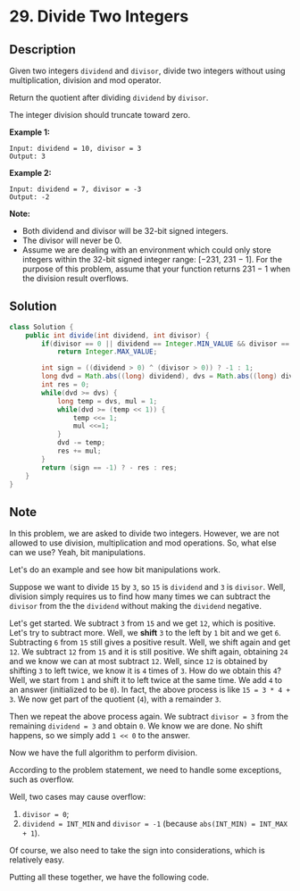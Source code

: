 # 29. Divide Two Integers

## Description

Given two integers `dividend` and `divisor`, divide two integers without using multiplication, division and mod operator.

Return the quotient after dividing `dividend` by `divisor`.

The integer division should truncate toward zero.

**Example 1:**

```
Input: dividend = 10, divisor = 3
Output: 3
```

**Example 2:**

```
Input: dividend = 7, divisor = -3
Output: -2
```

**Note:**

- Both dividend and divisor will be 32-bit signed integers.
- The divisor will never be 0.
- Assume we are dealing with an environment which could only store integers within the 32-bit signed integer range: [−231,  231 − 1]. For the purpose of this problem, assume that your function returns 231 − 1 when the division result overflows.



## Solution

```java
class Solution {
    public int divide(int dividend, int divisor) {
        if(divisor == 0 || dividend == Integer.MIN_VALUE && divisor == -1) 
            return Integer.MAX_VALUE;

        int sign = ((dividend > 0) ^ (divisor > 0)) ? -1 : 1;
        long dvd = Math.abs((long) dividend), dvs = Math.abs((long) divisor);
        int res = 0;
        while(dvd >= dvs) {
            long temp = dvs, mul = 1;
            while(dvd >= (temp << 1)) {
                temp <<= 1;
                mul <<=1;
            }
            dvd -= temp;
            res += mul;
        }
        return (sign == -1) ? - res : res;
    }
}
```



## Note

In this problem, we are asked to divide two integers. However, we are not allowed to use division, multiplication and mod operations. So, what else can we use? Yeah, bit manipulations.

Let's do an example and see how bit manipulations work.

Suppose we want to divide `15` by `3`, so `15` is `dividend` and `3` is `divisor`. Well, division simply requires us to find how many times we can subtract the `divisor` from the the `dividend` without making the `dividend` negative.

Let's get started. We subtract `3` from `15` and we get `12`, which is positive. Let's try to subtract more. Well, we **shift** `3` to the left by `1` bit and we get `6`. Subtracting `6` from `15` still gives a positive result. Well, we shift again and get `12`. We subtract `12` from `15` and it is still positive. We shift again, obtaining `24` and we know we can at most subtract `12`. Well, since `12` is obtained by shifting `3` to left twice, we know it is `4` times of `3`. How do we obtain this `4`? Well, we start from `1` and shift it to left twice at the same time. We add `4` to an answer (initialized to be `0`). In fact, the above process is like `15 = 3 * 4 + 3`. We now get part of the quotient (`4`), with a remainder `3`.

Then we repeat the above process again. We subtract `divisor = 3` from the remaining `dividend = 3` and obtain `0`. We know we are done. No shift happens, so we simply add `1 << 0` to the answer.

Now we have the full algorithm to perform division.

According to the problem statement, we need to handle some exceptions, such as overflow.

Well, two cases may cause overflow:

1. `divisor = 0`;
2. `dividend = INT_MIN` and `divisor = -1` (because `abs(INT_MIN) = INT_MAX + 1`).

Of course, we also need to take the sign into considerations, which is relatively easy.

Putting all these together, we have the following code.